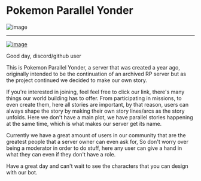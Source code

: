 # Pokemon Parallel Yonder

![image](https://cdn.discordapp.com/attachments/748384705098940426/909988411199348767/unknown.png)

---

[![image](https://img.shields.io/discord/719343092963999804?color=%237289DA&label=Parallel%20Yonder&logo=discord&logoColor=white)](https://discord.gg/CENcTvnarE)

Good day, discord/github user

This is Pokemon Parallel Yonder, a server that was created a year ago, originally intended to be the continuation of an archived RP server but as the project continued we decided to make our own story.

If you're interested in joining, feel feel free to click our link, there's many things our world building has to offer. From participating in missions, to even create them, here all stories are important, by that reason, users can always shape the story by making their own story lines/arcs as the story unfolds. Here we don't have a main plot, we have parallel stories happening at the same time, which is what makes our server get its name.

Currently we have a great amount of users in our community that are the greatest people that a server owner can even ask for, So don't worry over being a moderator in order to do stuff, here any user can give a hand in what they can even if they don't have a role.

Have a great day and can't wait to see the characters that you can design with our bot.
